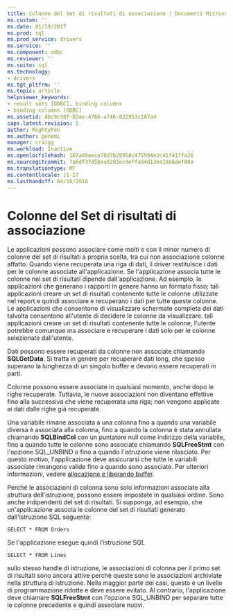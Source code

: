 ```yaml
---
title: Colonne del Set di risultati di associazione | Documenti Microsoft
ms.custom: ''
ms.date: 01/19/2017
ms.prod: sql
ms.prod_service: drivers
ms.service: ''
ms.component: odbc
ms.reviewer: ''
ms.suite: sql
ms.technology:
- drivers
ms.tgt_pltfrm: ''
ms.topic: article
helpviewer_keywords:
- result sets [ODBC], binding columns
- binding columns [ODBC]
ms.assetid: 4bc9c30f-83ae-4766-a746-032953c187ad
caps.latest.revision: 5
author: MightyPen
ms.author: genemi
manager: craigg
ms.workload: Inactive
ms.openlocfilehash: 107a89aeca70d7b28958c475994e3c41f417fa26
ms.sourcegitcommit: 7a6df3fd5bea9282ecdeffa94d13ea1da6def80a
ms.translationtype: MT
ms.contentlocale: it-IT
ms.lasthandoff: 04/16/2018
---
```

# <a name="binding-result-set-columns"></a>Colonne del Set di risultati di associazione
Le applicazioni possono associare come molti o con il minor numero di colonne del set di risultati a propria scelta, tra cui non associazione colonne affatto. Quando viene recuperata una riga di dati, il driver restituisce i dati per le colonne associate all'applicazione. Se l'applicazione associa tutte le colonne nel set di risultati dipende dall'applicazione. Ad esempio, le applicazioni che generano i rapporti in genere hanno un formato fisso; tali applicazioni creare un set di risultati contenente tutte le colonne utilizzate nel report e quindi associare e recuperano i dati per tutte queste colonne. Le applicazioni che consentono di visualizzare schermate completa dei dati talvolta consentono all'utente di decidere le colonne da visualizzare. tali applicazioni creare un set di risultati contenente tutte le colonne, l'utente potrebbe comunque ma associare e recuperare i dati solo per le colonne selezionate dall'utente.  
  
 Dati possono essere recuperati da colonne non associate chiamando **SQLGetData**. Si tratta in genere per recuperare dati long, che spesso superano la lunghezza di un singolo buffer e devono essere recuperati in parti.  
  
 Colonne possono essere associate in qualsiasi momento, anche dopo le righe recuperate. Tuttavia, le nuove associazioni non diventano effettive fino alla successiva che viene recuperata una riga; non vengono applicate ai dati dalle righe già recuperate.  
  
 Una variabile rimane associata a una colonna fino a quando una variabile diversa è associata alla colonna, fino a quando la colonna è stata annullata chiamando **SQLBindCol** con un puntatore null come indirizzo della variabile, fino a quando tutte le colonne sono associate chiamando **SQLFreeStmt** con l'opzione SQL_UNBIND o fino a quando l'istruzione viene rilasciato. Per questo motivo, l'applicazione deve assicurarsi che tutte le variabili associate rimangono valide fino a quando sono associate. Per ulteriori informazioni, vedere [allocazione e liberando buffer](../../../odbc/reference/develop-app/allocating-and-freeing-buffers.md).  
  
 Perché le associazioni di colonna sono solo informazioni associate alla struttura dell'istruzione, possono essere impostate in qualsiasi ordine. Sono anche indipendenti del set di risultati. Si supponga, ad esempio, che un'applicazione associa le colonne del set di risultati generato dall'istruzione SQL seguente:  
  
```  
SELECT * FROM Orders  
```  
  
 Se l'applicazione esegue quindi l'istruzione SQL  
  
```  
SELECT * FROM Lines  
```  
  
 sullo stesso handle di istruzione, le associazioni di colonna per il primo set di risultati sono ancora attive perché queste sono le associazioni archiviate nella struttura di istruzione. Nella maggior parte dei casi, questo è un livello di programmazione ridotte e deve essere evitato. Al contrario, l'applicazione deve chiamare **SQLFreeStmt** con l'opzione SQL_UNBIND per separare tutte le colonne precedente e quindi associare nuovi.
